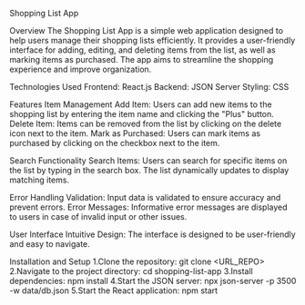 Shopping List App

Overview
The Shopping List App is a simple web application designed to help users manage their shopping lists efficiently. It provides a user-friendly interface for adding, editing, and deleting items from the list, as well as marking items as purchased. The app aims to streamline the shopping experience and improve organization.

Technologies Used
Frontend: React.js
Backend: JSON Server
Styling: CSS

Features
Item Management
Add Item: Users can add new items to the shopping list by entering the item name and clicking the "Plus" button.
Delete Item: Items can be removed from the list by clicking on the delete icon next to the item.
Mark as Purchased: Users can mark items as purchased by clicking on the checkbox next to the item.

Search Functionality
Search Items: Users can search for specific items on the list by typing in the search box. The list dynamically updates to display matching items.

Error Handling
Validation: Input data is validated to ensure accuracy and prevent errors.
Error Messages: Informative error messages are displayed to users in case of invalid input or other issues.

User Interface
Intuitive Design: The interface is designed to be user-friendly and easy to navigate.

Installation and Setup
1.Clone the repository: git clone <URL_REPO>
2.Navigate to the project directory: cd shopping-list-app
3.Install dependencies: npm install
4.Start the JSON server: npx json-server -p 3500 -w data/db.json
5.Start the React application: npm start
